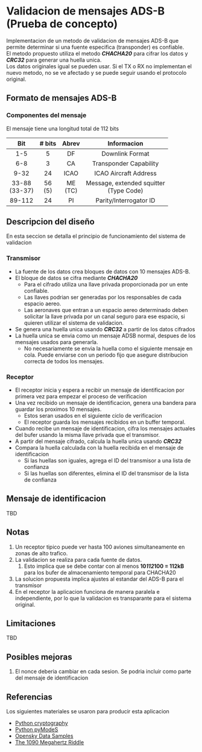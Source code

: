 # Validacion de mensajes ADS-B (**Prueba de concepto**)
Implementacion de un metodo de validacion de mensajes ADS-B que permite determinar si una fuente especifica (transponder) es confiable.<br>
El metodo propuesto utiliza el metodo _**CHACHA20**_ para cifrar los datos y _**CRC32**_ para generar una huella unica.<br>
Los datos originales igual se pueden usar. Si el TX o RX no implementan el nuevo metodo, no se ve afectado y se puede seguir usando el protocolo original.

## Formato de mensajes ADS-B

### Componentes del mensaje
El mensaje tiene una longitud total de 112 bits


|    Bit           | # bits    |  Abrev     |         Informacion                       |
|:----------------:|:---------:|:----------:|:-----------------------------------------:|
| 1-5              | 5         | DF         | Downlink Format                           |
| 6-8              | 3         | CA         | Transponder Capability                    |
| 9-32             | 24        | ICAO       | ICAO Aircraft Address                     |
| 33-88<br>(33-37) | 56<br>(5) | ME<br>(TC) | Message, extended squitter<br>(Type Code) |
| 89-112           | 24        | PI         | Parity/Interrogator ID                    |

## Descripcion del diseño
En esta seccion se detalla el principio de funcionamiento del sistema de validacion

### Transmisor
* La fuente de los datos crea bloques de datos con 10 mensajes ADS-B.
* El bloque de datos se cifra mediante _**CHACHA20**_
	* Para el cifrado utiliza una llave privada proporcionada por un ente confiable.
	* Las llaves podrian ser generadas por los responsables de cada espacio aereo.
	* Las aeronaves que entran a un espacio aereo determinado deben solicitar la llave privada por un canal seguro para ese espacio, si quieren utilizar el sistema de validacion.
* Se genera una huella unica usando _**CRC32**_ a partir de los datos cifrados
* La huella unica se envia como un mensaje ADSB normal, despues de los mensajes usados para generarla.
	* No necesariamente se envia la huella como el siguiente mensaje en cola. Puede enviarse con un periodo fijo que asegure distribucion correcta de todos los mensajes.

### Receptor
* El receptor inicia y espera a recibir un mensaje de identificacion por primera vez para empezar el proceso de verificacion
* Una vez recibido un mensaje de identificacion, genera una bandera para guardar los proximos 10 mensajes.
	* Estos seran usados en el siguiente ciclo de verificacion
	* El receptor guarda los mensajes recibidos en un buffer temporal.
* Cuando recibe un mensaje de identificacion, cifra los mensajes actuales del bufer usando la misma llave privada que el transmisor.
* A partir del mensaje cifrado, calcula la huella unica usando _**CRC32**_
* Compara la huella calculada con la huella recibida en el mensaje de identificacion
	* Si las huellas son iguales, agrega el ID del transmisor a una lista de confianza
	* Si las huellas son diferentes, elimina el ID del transmisor de la lista de confianza
	
## Mensaje de identificacion
TBD

## Notas
1. Un receptor tipico puede ver hasta 100 aviones simultaneamente en zonas de alto trafico.
2. La validacion se realiza para cada fuente de datos.
	1. Esto implica que se debe contar con al menos __10*112*100 = 112kB__ para los	bufer de almacenamiento temporal para CHACHA20
3. La solucion propuesta implica ajustes al estandar del ADS-B para el transmisor
4. En el receptor la aplicacion funciona de manera paralela e independiente, por lo que la validacion es transparante para el sistema original.

## Limitaciones
TBD

## Posibles mejoras
1. El nonce deberia cambiar en cada sesion. Se podria incluir como parte del mensaje de identificacion

## Referencias
Los siguientes materiales se usaron para producir esta aplicacion
* [<u>Python cryptography</u>](https://pypi.org/project/cryptography/)
* [<u>Python pyModeS</u>](https://pypi.org/project/pyModeS/)
* [<u>Opensky Data Samples</u>](https://opensky-network.org/datasets/)
* [<u>The 1090 Megahertz Riddle</u>](https://mode-s.org/1090mhz/)
